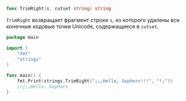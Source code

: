 ```go
func TrimRight(s, cutset string) string
```

`TrimRight` возвращает фрагмент строки `s`, из которого удалены все конечные кодовые точки Unicode, содержащиеся в `cutset`.

```go
package main

import (
	"fmt"
	"strings"
)

func main() {
	fmt.Print(strings.TrimRight("¡¡¡Hello, Gophers!!!", "!¡"))
	//¡¡¡Hello, Gophers
}
```